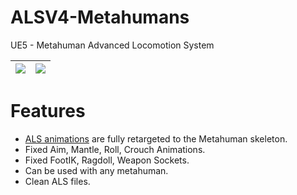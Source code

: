 # ALSV4-Metahumans
UE5 -  Metahuman Advanced Locomotion System

|<img src="https://iili.io/HG7TdMX.gif"><img> |<img src="https://iili.io/HG7Tzo7.gif"><img>|
|--|--|

# Features
- [ALS animations](https://www.unrealengine.com/marketplace/en-US/product/advanced-locomotion-system-v1) are fully retargeted to the Metahuman skeleton.
- Fixed Aim, Mantle, Roll, Crouch Animations.
- Fixed FootIK, Ragdoll, Weapon Sockets.
- Can be used with any metahuman.
- Clean ALS files.